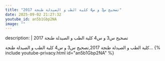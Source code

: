 ```yaml
---
title: "تصحيح س3 و س4 كلية الطب و الصيدلة طنجة 2017"
date: 2025-09-02 21:27:32 
youtube_id: an5b1Gbp2NA
image: ""
---
```

description: |
  تصحيح س3 و س4 كلية الطب و الصيدلة طنجة 2017
  
  
  كلية الطب و الصيدلة طنجة 2017,تصحيح س3 و س4 كلية الطب و الصيدلة طنجة...
{% include youtube-privacy.html id="an5b1Gbp2NA" %}
